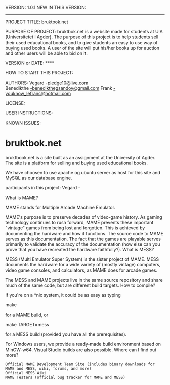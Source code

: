 
VERSION: 1.0.1
NEW IN THIS VERSION:

---------------------

PROJECT TITLE: bruktbok.net

PURPOSE OF PROJECT:
    bruktbok.net is a website made for students at UiA (Universitetet i Agder). The purpose of this project is to help           students sell their used educational books, and to give students an easy to use way of buying used books. A user of the      site will put his/her books up for auction and other users will be able to bid on it. 

VERSION or DATE:  ****

HOW TO START THIS PROJECT:

AUTHORS: 
    Vegard -pledge10@live.com  
    Benedikthe -benedikthegsandoy@gmail.com 
    Frank -youknow_lefranc@hotmail.com

LICENSE:

USER INSTRUCTIONS:

KNOWN ISSUES:






bruktbok.net
============

bruktbook.net is a site built as an assignment at the University of Agder.
The site is a platform for selling and buying used educational books.

We have choosen to use apache og ubuntu server as host for this site and MySQL as our database engine.

participants in this project:
Vegard - 

What is MAME?

MAME stands for Multiple Arcade Machine Emulator.

MAME's purpose is to preserve decades of video-game history. As gaming technology continues to rush forward, MAME prevents these important "vintage" games from being lost and forgotten. This is achieved by documenting the hardware and how it functions. The source code to MAME serves as this documentation. The fact that the games are playable serves primarily to validate the accuracy of the documentation (how else can you prove that you have recreated the hardware faithfully?).
What is MESS?

MESS (Multi Emulator Super System) is the sister project of MAME. MESS documents the hardware for a wide variety of (mostly vintage) computers, video game consoles, and calculators, as MAME does for arcade games.

The MESS and MAME projects live in the same source repository and share much of the same code, but are different build targets.
How to compile?

If you're on a *nix system, it could be as easy as typing

make

for a MAME build, or

make TARGET=mess

for a MESS build (provided you have all the prerequisites).

For Windows users, we provide a ready-made build environment based on MinGW-w64. Visual Studio builds are also possible.
Where can I find out more?

    Official MAME Development Team Site (includes binary downloads for MAME and MESS, wiki, forums, and more)
    Official MESS Wiki
    MAME Testers (official bug tracker for MAME and MESS)



